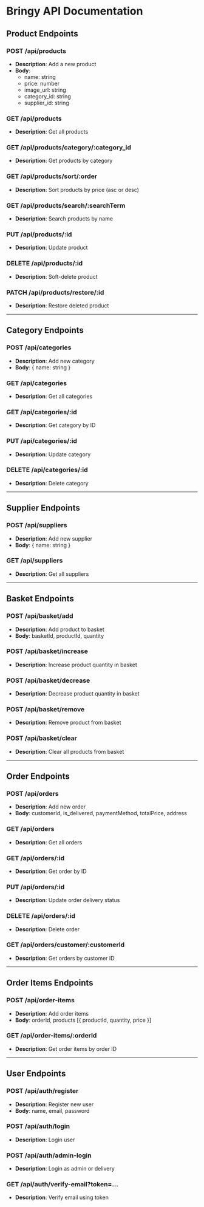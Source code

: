 # Bringy API Documentation

## Product Endpoints

### POST /api/products
- **Description**: Add a new product
- **Body**:
  - name: string
  - price: number
  - image_url: string
  - category_id: string
  - supplier_id: string

### GET /api/products
- **Description**: Get all products

### GET /api/products/category/:category_id
- **Description**: Get products by category

### GET /api/products/sort/:order
- **Description**: Sort products by price (asc or desc)

### GET /api/products/search/:searchTerm
- **Description**: Search products by name

### PUT /api/products/:id
- **Description**: Update product

### DELETE /api/products/:id
- **Description**: Soft-delete product

### PATCH /api/products/restore/:id
- **Description**: Restore deleted product

---

## Category Endpoints

### POST /api/categories
- **Description**: Add new category
- **Body**: { name: string }

### GET /api/categories
- **Description**: Get all categories

### GET /api/categories/:id
- **Description**: Get category by ID

### PUT /api/categories/:id
- **Description**: Update category

### DELETE /api/categories/:id
- **Description**: Delete category

---

## Supplier Endpoints

### POST /api/suppliers
- **Description**: Add new supplier
- **Body**: { name: string }

### GET /api/suppliers
- **Description**: Get all suppliers

---

## Basket Endpoints

### POST /api/basket/add
- **Description**: Add product to basket
- **Body**: basketId, productId, quantity

### POST /api/basket/increase
- **Description**: Increase product quantity in basket

### POST /api/basket/decrease
- **Description**: Decrease product quantity in basket

### POST /api/basket/remove
- **Description**: Remove product from basket

### POST /api/basket/clear
- **Description**: Clear all products from basket

---

## Order Endpoints

### POST /api/orders
- **Description**: Add new order
- **Body**: customerId, is_delivered, paymentMethod, totalPrice, address

### GET /api/orders
- **Description**: Get all orders

### GET /api/orders/:id
- **Description**: Get order by ID

### PUT /api/orders/:id
- **Description**: Update order delivery status

### DELETE /api/orders/:id
- **Description**: Delete order

### GET /api/orders/customer/:customerId
- **Description**: Get orders by customer ID

---

## Order Items Endpoints

### POST /api/order-items
- **Description**: Add order items
- **Body**: orderId, products [{ productId, quantity, price }]

### GET /api/order-items/:orderId
- **Description**: Get order items by order ID

---

## User Endpoints

### POST /api/auth/register
- **Description**: Register new user
- **Body**: name, email, password

### POST /api/auth/login
- **Description**: Login user

### POST /api/auth/admin-login
- **Description**: Login as admin or delivery

### GET /api/auth/verify-email?token=...
- **Description**: Verify email using token
